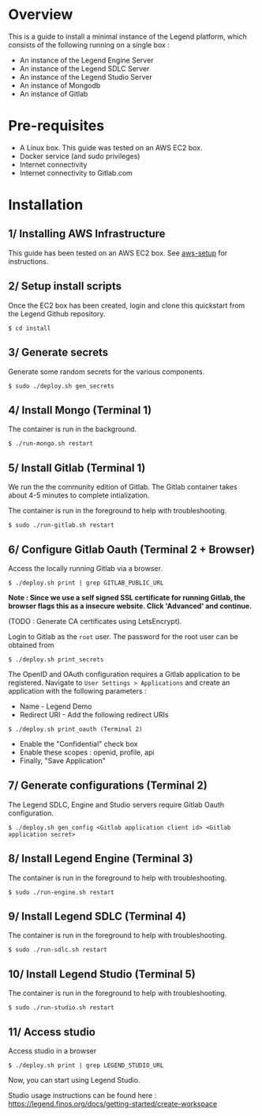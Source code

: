 # Overview 

This is a guide to install a minimal instance of the Legend platform, which consists of the following running on a single box :
* An instance of the Legend Engine Server
* An instance of the Legend SDLC Server 
* An instance of the Legend Studio Server 
* An instance of Mongodb 
* An instance of Gitlab

# Pre-requisites 
* A Linux box. This guide was tested on an AWS EC2 box.
* Docker service (and sudo privileges)
* Internet connectivity 
* Internet connectivity to Gitlab.com 

# Installation 

## 1/ Installing AWS Infrastructure 
This guide has been tested on an AWS EC2 box. See [aws-setup](setup-aws/README.md) for instructions.

## 2/ Setup install scripts 

Once the EC2 box has been created, login and clone this quickstart from the Legend Github repository.

```
$ cd install
```

## 3/ Generate secrets

Generate some random secrets for the various components. 

```
$ sudo ./deploy.sh gen_secrets 
```

## 4/ Install Mongo (Terminal 1)

The container is run in the background.

```
$ ./run-mongo.sh restart
```

## 5/ Install Gitlab (Terminal 1)

We run the the community edition of Gitlab. The Gitlab container takes about 4-5 minutes to complete intialization.

The container is run in the foreground to help with troubleshooting.

```
$ sudo ./run-gitlab.sh restart
```

## 6/ Configure Gitlab Oauth (Terminal 2 + Browser)

Access the locally running Gitlab via a browser.

```
$ ./deploy.sh print | grep GITLAB_PUBLIC_URL
```

__Note : Since we use a self signed SSL certificate for running Gitlab, the browser flags this as a insecure website. Click 'Advanced' and continue.__

(TODO : Generate CA certificates using LetsEncrypt).

Login to Gitlab as the ```root``` user. The password for the root user can be obtained from 

```
$ ./deploy.sh print_secrets 
```

The OpenID and OAuth configuration requires a Gitlab application to be registered. Navigate to ```User Settings > Applications``` and create an application with the following parameters :
* Name - Legend Demo 
* Redirect URI - Add the following redirect URIs 

```
$ ./deploy.sh print_oauth (Terminal 2)
```
* Enable the "Confidential" check box
* Enable these scopes : openid, profile, api 
* Finally, "Save Application"


## 7/ Generate configurations (Terminal 2)

The Legend SDLC, Engine and Studio servers require Gitlab Oauth configuration. 

```
$ ./deploy.sh gen_config <Gitlab application client id> <Gitlab application secret>
```

## 8/ Install Legend Engine (Terminal 3)

The container is run in the foreground to help with troubleshooting. 
```
$ sudo ./run-engine.sh restart
```

## 9/ Install Legend SDLC (Terminal 4) 

The container is run in the foreground to help with troubleshooting. 
```
$ sudo ./run-sdlc.sh restart
```

## 10/ Install Legend Studio (Terminal 5) 

The container is run in the foreground to help with troubleshooting. 

```
$ sudo ./run-studio.sh restart
```

## 11/ Access studio 

Access studio in a browser 

```
$ ./deploy.sh print | grep LEGEND_STUDIO_URL
```

Now, you can start using Legend Studio. 

Studio usage instructions can be found here : https://legend.finos.org/docs/getting-started/create-workspace
